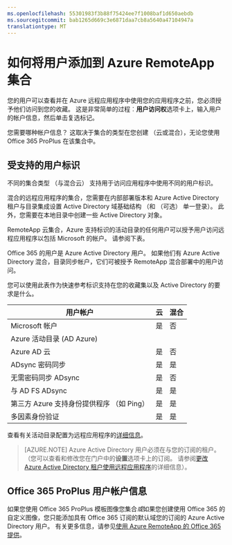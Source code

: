 ```yaml
---
ms.openlocfilehash: 55301983f3b88f75424ee7f1008baf1d650aebdb
ms.sourcegitcommit: bab1265d669c3e6871daa7cb8a5640a47104947a
translationtype: MT
---
```

<properties 
    pageTitle="将用户添加到 Azure RemoteApp 集合" 
    description="了解如何将用户添加到 Azure RemoteApp 集合" 
    services="remoteapp" 
    documentationCenter="" 
    authors="lizap" 
    manager="mbaldwin" />

<tags 
    ms.service="remoteapp" 
    ms.workload="compute" 
    ms.tgt_pltfrm="na" 
    ms.devlang="na" 
    ms.topic="article" 
    ms.date="08/12/2015" 
    ms.author="elizapo" />

# 如何将用户添加到 Azure RemoteApp 集合

您的用户可以查看并在 Azure 远程应用程序中使用您的应用程序之前，您必须授予他们访问到您的收藏。 这是非常简单的过程︰**用户访问权**选项卡上，输入用户的帐户信息，然后单击复选标记。

您需要哪种帐户信息？ 这取决于集合的类型在您创建 （云或混合），无论您使用 Office 365 ProPlus 在该集合中。

## 受支持的用户标识

不同的集合类型 （与混合云） 支持用于访问应用程序中使用不同的用户标识。  

混合的远程应用程序的集合，您需要在内部部署版本和 Azure Active Directory 租户与目录集成设置 Active Directory 域基础结构 （和 （可选） 单一登录）。 此外，您需要在本地目录中创建一些 Active Directory 对象。  

RemoteApp 云集合，Azure 支持标识的活动目录的任何用户可以授予用户访问远程应用程序以包括 Microsoft 的帐户。  请参阅下表。 

Office 365 的用户是 Azure Active Directory 用户。 如果他们有 Azure Active Directory 混合，目录同步帐户，它们可被授予 RemoteApp 混合部署中的用户访问。   

您可以使用此表作为快速参考标识支持在您的收藏集以及 Active Directory 的要求是什么。

|用户帐户 |云   |混合|
|--------------|--------|------|
|Microsoft 帐户|     是|    否|
|Azure 活动目录 (AD Azure)| | | 
|Azure AD 云    |是    |否 |
|ADsync 密码同步  |是    |是    |
|无需密码同步 ADsync|  是 |否 |
|与 AD FS ADsync  |是    |是    |
|第三方 Azure 支持身份提供程序 （如 Ping）   |是    |是|   
|多因素身份验证    |是    |是    |

查看有关活动目录配置为远程应用程序的[详细信息](remoteapp-ad.md)。


> [AZURE.NOTE] Azure Active Directory 用户必须在与您的订阅的租户。 （您可以查看和修改您在门户中的**设置**选项卡上的订阅。 请参阅[更改 Azure Active Directory 租户使用远程应用程序](remoteapp-changetenant.md)的详细信息）。

## Office 365 ProPlus 用户帐户信息
如果您使用 Office 365 ProPlus 模板图像您集合*或*如果您创建使用 Office 365 的自定义图像，您只能添加具有 Office 365 订阅的默认域您的订阅的 Azure Active Directory 用户。 有关更多信息，请参见[使用 Azure RemoteApp 的 Office 365 提供](remoteapp-o365.md)。
 
